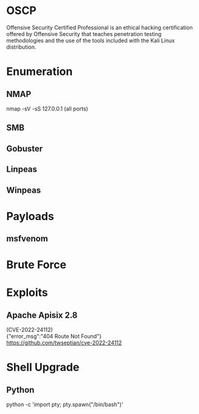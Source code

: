 # OSCP
Offensive Security Certified Professional is an ethical hacking certification offered by Offensive Security that teaches penetration testing methodologies and the use of the tools included with the Kali Linux distribution.
# Enumeration
## NMAP
nmap -sV -sS 127.0.0.1 (all ports)
## SMB
## Gobuster
## Linpeas
## Winpeas
# Payloads
## msfvenom
# Brute Force
# Exploits
## Apache Apisix 2.8
(CVE-2022-24112)  
{"error_msg":"404 Route Not Found"}  
https://github.com/twseptian/cve-2022-24112
# Shell Upgrade
## Python
python -c 'import pty; pty.spawn("/bin/bash")'

